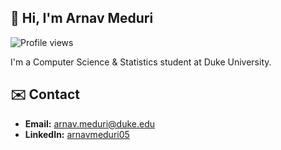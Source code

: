 ## 👋 Hi, I'm Arnav Meduri

![Profile views](https://komarev.com/ghpvc/?username=arnavmeduri&color=blue)

I'm a Computer Science & Statistics student at Duke University.

## ✉️ Contact
- **Email:** [arnav.meduri@duke.edu](mailto:arnav.meduri@duke.edu)  
- **LinkedIn:** [arnavmeduri05](https://www.linkedin.com/in/arnavmeduri05/)

